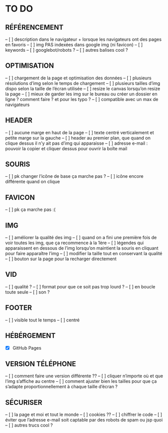 # TO DO
## RÉFÉRENCEMENT
– [ ] description dans le navigateur + lorsque les navigateurs ont des pages en favoris
– [ ] img PAS indexées dans google img (ni favicon)
– [ ] keywords
– [ ] googlebot/robots ?
– [ ] autres balises cool ?

## OPTIMISATION 
– [ ] chargement de la page et optimisation des données 
– [ ] plusieurs résolutions d’img selon le temps de chargement 
– [ ] plusieurs tailles d’img dispo selon la taille de l’écran utilisée
– [ ] resize le canvas lorsqu’on resize la page
– [ ] mieux de garder les img sur le bureau ou créer un dossier en ligne ? comment faire ? et 		pour les typo ?
– [ ] compatible avec un max de navigateurs 	
		
## HEADER 
– [ ] aucune marge en haut de la page 
– [ ] texte centré verticalement et petite marge sur la gauche
– [ ] header au premier plan, que quand on clique dessus il n’y ait pas d’img qui apparaisse 
– [ ] adresse e-mail : pouvoir la copier et cliquer dessus pour ouvrir la boîte mail

## SOURIS
– [ ] pk changer l’icône de base ça marche pas ? 
– [ ] icône encore différente quand on clique 

## FAVICON
– [ ] pk ça marche pas :( 

## IMG
– [ ] améliorer la qualité des img 
– [ ] quand on a fini une première fois de voir toutes les img, que ça recommence à la 1ère
– [ ] légendes qui apparaissent en dessous de l’img lorsqu’on maintient la souris en cliquant pour faire apparaître l’img
– [ ] modifier la taille tout en conservant la qualité 
– [ ] bouton sur la page pour la recharger directement 

## VID 
– [ ] qualité ?
– [ ] format pour que ce soit pas trop lourd ? 
– [ ] en boucle toute seule 
– [ ] son ?
		
## FOOTER 
– [ ] visible tout le temps
– [ ] centré 

## HÉBÉRGEMENT 
- [x] GitHub Pages

## VERSION TÉLÉPHONE 
– [ ] comment faire une version différente ?? 
– [ ] cliquer n’importe où et que l’img s’affiche au centre
– [ ] comment ajuster bien les tailles pour que ça s’adapte proportionnellement à chaque taille 		d’écran ? 

## SÉCURISER 
– [ ] la page et moi et tout le monde
– [ ] cookies ?? 
– [ ] chiffrer le code 
– [ ] éviter que l’adresse e-mail soit captable par des robots de spam ou jsp quoi
– [ ] autres trucs cool ? 
